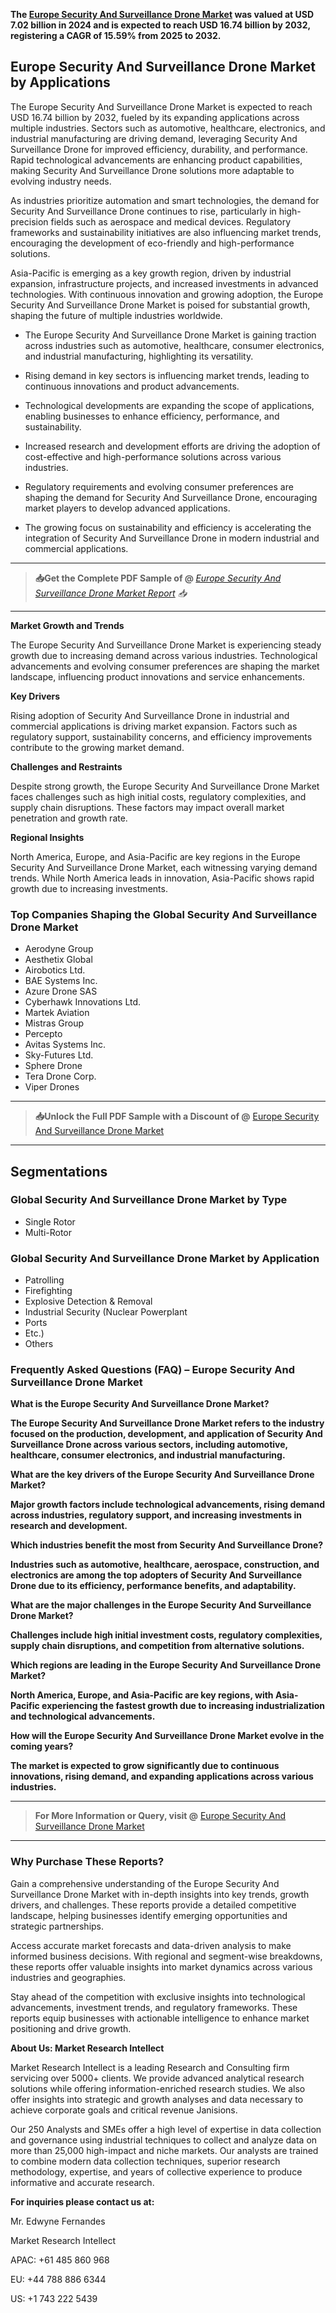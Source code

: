 <p><strong>The <a href="https://www.marketresearchintellect.com/download-sample/?rid=1074810&amp;utm_source=Pulse-April-Europe&amp;utm_medium=852">Europe Security And Surveillance Drone Market</a> was valued at USD 7.02 billion in 2024 and is expected to reach USD 16.74 billion by 2032, registering a CAGR of 15.59% from 2025 to 2032.</strong></p><h2>Europe Security And Surveillance Drone Market by Applications&nbsp;</h2><p><p>The Europe Security And Surveillance Drone Market is expected to reach USD 16.74 billion by 2032, fueled by its expanding applications across multiple industries. Sectors such as automotive, healthcare, electronics, and industrial manufacturing are driving demand, leveraging Security And Surveillance Drone for improved efficiency, durability, and performance. Rapid technological advancements are enhancing product capabilities, making Security And Surveillance Drone solutions more adaptable to evolving industry needs.</p><p>As industries prioritize automation and smart technologies, the demand for Security And Surveillance Drone continues to rise, particularly in high-precision fields such as aerospace and medical devices. Regulatory frameworks and sustainability initiatives are also influencing market trends, encouraging the development of eco-friendly and high-performance solutions.</p><p>Asia-Pacific is emerging as a key growth region, driven by industrial expansion, infrastructure projects, and increased investments in advanced technologies. With continuous innovation and growing adoption, the Europe Security And Surveillance Drone Market is poised for substantial growth, shaping the future of multiple industries worldwide.</p></p><ul><li><p>The Europe Security And Surveillance Drone Market is gaining traction across industries such as automotive, healthcare, consumer electronics, and industrial manufacturing, highlighting its versatility.</p></li><li><p>Rising demand in key sectors is influencing market trends, leading to continuous innovations and product advancements.</p></li><li><p>Technological developments are expanding the scope of applications, enabling businesses to enhance efficiency, performance, and sustainability.</p></li><li><p>Increased research and development efforts are driving the adoption of cost-effective and high-performance solutions across various industries.</p></li><li><p>Regulatory requirements and evolving consumer preferences are shaping the demand for Security And Surveillance Drone, encouraging market players to develop advanced applications.</p></li><li><p>The growing focus on sustainability and efficiency is accelerating the integration of Security And Surveillance Drone in modern industrial and commercial applications.</p></li></ul><hr /><blockquote><p><strong><span class="font-[700]">📥Get the Complete PDF Sample of @ </span></strong><em><span class="font-[700]"><a href="https://www.marketresearchintellect.com/download-sample/?rid=1074810&amp;utm_source=Pulse-April-Europe&amp;utm_medium=852" target="_blank" data-tracking-control-name="article-ssr-frontend-pulse_little-text-block" data-tracking-will-navigate="" data-test-link="">Europe Security And Surveillance Drone Market Report</a>&nbsp;📥</span></em></p></blockquote><hr /><p class="" data-start="77" data-end="360"><strong data-start="77" data-end="105">Market Growth and Trends</strong></p><p class="" data-start="77" data-end="360">The Europe Security And Surveillance Drone Market is experiencing steady growth due to increasing demand across various industries. Technological advancements and evolving consumer preferences are shaping the market landscape, influencing product innovations and service enhancements.</p><p class="" data-start="362" data-end="606"><strong data-start="362" data-end="377">Key Drivers</strong></p><p class="" data-start="362" data-end="606">Rising adoption of Security And Surveillance Drone in industrial and commercial applications is driving market expansion. Factors such as regulatory support, sustainability concerns, and efficiency improvements contribute to the growing market demand.</p><p class="" data-start="608" data-end="849"><strong data-start="608" data-end="637">Challenges and Restraints</strong></p><p class="" data-start="608" data-end="849">Despite strong growth, the Europe Security And Surveillance Drone Market faces challenges such as high initial costs, regulatory complexities, and supply chain disruptions. These factors may impact overall market penetration and growth rate.</p><p class="" data-start="851" data-end="1095"><strong data-start="851" data-end="872">Regional Insights</strong></p><p class="" data-start="851" data-end="1095">North America, Europe, and Asia-Pacific are key regions in the Europe Security And Surveillance Drone Market, each witnessing varying demand trends. While North America leads in innovation, Asia-Pacific shows rapid growth due to increasing investments.</p><p><h3>Top Companies Shaping the Global Security And Surveillance Drone Market </h3><ul><li>Aerodyne Group</li><li> Aesthetix Global</li><li> Airobotics Ltd.</li><li> BAE Systems Inc.</li><li> Azure Drone SAS</li><li> Cyberhawk Innovations Ltd.</li><li> Martek Aviation</li><li> Mistras Group</li><li> Percepto</li><li> Avitas Systems Inc.</li><li> Sky-Futures Ltd.</li><li> Sphere Drone</li><li> Tera Drone Corp.</li><li> Viper Drones</li></ul></p><hr /><blockquote><p><strong>📥Unlock the Full PDF Sample with a Discount of @</strong> <a href="https://www.marketresearchintellect.com/ask-for-discount/?rid=1074810&amp;utm_source=Pulse-April-Europe&amp;utm_medium=852">Europe Security And Surveillance Drone Market</a></p></blockquote><hr /><p><h2>Segmentations</h2><h3>Global Security And Surveillance Drone Market by Type</h3><ul><li>Single Rotor</li><li>Multi-Rotor</li></ul><h3>Global Security And Surveillance Drone Market by Application</h3><ul><li>Patrolling</li><li>Firefighting</li><li>Explosive Detection & Removal</li><li>Industrial Security (Nuclear Powerplant</li><li>Ports</li><li>Etc.)</li><li>Others</li></ul></p><h3><strong>Frequently Asked Questions (FAQ) &ndash; Europe Security And Surveillance Drone Market</strong></h3><p><strong>What is the Europe Security And Surveillance Drone Market?</strong></p><p><strong>The Europe Security And Surveillance Drone Market refers to the industry focused on the production, development, and application of Security And Surveillance Drone across various sectors, including automotive, healthcare, consumer electronics, and industrial manufacturing.</strong></p><p><strong>What are the key drivers of the Europe Security And Surveillance Drone Market?</strong></p><p><strong>Major growth factors include technological advancements, rising demand across industries, regulatory support, and increasing investments in research and development.</strong></p><p><strong>Which industries benefit the most from Security And Surveillance Drone?</strong></p><p><strong>Industries such as automotive, healthcare, aerospace, construction, and electronics are among the top adopters of Security And Surveillance Drone due to its efficiency, performance benefits, and adaptability.</strong></p><p><strong>What are the major challenges in the Europe Security And Surveillance Drone Market?</strong></p><p><strong>Challenges include high initial investment costs, regulatory complexities, supply chain disruptions, and competition from alternative solutions.</strong></p><p><strong>Which regions are leading in the Europe Security And Surveillance Drone Market?</strong></p><p><strong>North America, Europe, and Asia-Pacific are key regions, with Asia-Pacific experiencing the fastest growth due to increasing industrialization and technological advancements.</strong></p><p><strong>How will the Europe Security And Surveillance Drone Market evolve in the coming years?</strong></p><p><strong>The market is expected to grow significantly due to continuous innovations, rising demand, and expanding applications across various industries.</strong></p><hr /><blockquote><p><span class="font-[700]"><strong>For More Information or Query, visit&nbsp;@</strong>&nbsp;</span><span class="font-[700]"><a href="https://www.marketresearchintellect.com/product/security-and-surveillance-drone-market/?utm_source=Linkedin&utm_medium=852" target="_blank" data-tracking-control-name="article-ssr-frontend-pulse_little-text-block" data-tracking-will-navigate="" data-test-link="">Europe Security And Surveillance Drone Market</a></span></p></blockquote><hr /><h3><strong data-start="0" data-end="31">Why Purchase These Reports?</strong></h3><p class="" data-start="35" data-end="297">Gain a comprehensive understanding of the Europe Security And Surveillance Drone Market with in-depth insights into key trends, growth drivers, and challenges. These reports provide a detailed competitive landscape, helping businesses identify emerging opportunities and strategic partnerships.</p><p class="" data-start="299" data-end="540">Access accurate market forecasts and data-driven analysis to make informed business decisions. With regional and segment-wise breakdowns, these reports offer valuable insights into market dynamics across various industries and geographies.</p><p class="" data-start="542" data-end="784">Stay ahead of the competition with exclusive insights into technological advancements, investment trends, and regulatory frameworks. These reports equip businesses with actionable intelligence to enhance market positioning and drive growth.</p><p><strong><span class="font-[700]">About Us: Market Research Intellect</span></strong></p><p><span class="">Market Research Intellect is a leading Research and Consulting firm servicing over 5000+ clients. We provide advanced analytical research solutions while offering information-enriched research studies.&nbsp;</span>We also offer insights into strategic and growth analyses and data necessary to achieve corporate goals and critical revenue Janisions.</p><p><span class="">Our 250 Analysts and SMEs offer a high level of expertise in data collection and governance using industrial techniques to collect and analyze data on more than 25,000 high-impact and niche markets. Our analysts are trained to combine modern data collection techniques, superior research methodology, expertise, and years of collective experience to produce informative and accurate research.</span></p><p><strong>For inquiries please contact us at:</strong></p><p>Mr. Edwyne Fernandes</p><p>Market Research Intellect</p><p>APAC: +61 485 860 968</p><p>EU: +44 788 886 6344</p><p>US: +1 743 222 5439</p>